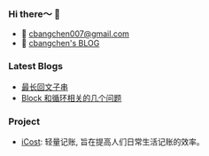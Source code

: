 ### Hi there～ 👋

- 📮 [cbangchen007@gmail.com](cbangchen007@gmail.com)
- 📖 [cbangchen's BLOG](https://cbangchen.github.io/)

### Latest Blogs

- [最长回文子串](https://cbangchen.github.io/2020/08/27/longest-palindromic-substring/)
- [Block 和循环相关的几个问题](https://cbangchen.github.io/2018/12/12/block&cycle/)

### Project

- [iCost](https://apps.apple.com/cn/app/id1484262528): 轻量记账, 旨在提高人们日常生活记账的效率。
